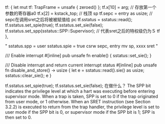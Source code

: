 tf: {
    let mut tf: TrapFrame = unsafe { zeroed() };
    tf.x[10] = arg; // 存放第一个参数的寄存器a0
    tf.x[2] = kstack_top; // 栈顶 sp
    tf.sepc = entry as usize; // sepc在调用sret之后将被被赋值给 pc
    tf.sstatus = sstatus::read();
    tf.sstatus.set_spie(true);
    tf.sstatus.set_sie(false);
    tf.sstatus.set_spp(sstatus::SPP::Supervisor); // 代表sret之后的特权级仍为Ｓ
    tf
},


"
sstatus.spp = user
sstatus.spie = true
csrw sepc, entry
mv sp, xxxx
sret
"

/// Enable interrupt
#[inline]
pub unsafe fn enable() {
    sstatus::set_sie();
}

/// Disable interrupt and return current interrupt status
#[inline]
pub unsafe fn disable_and_store() -> usize {
    let e = sstatus::read().sie() as usize;
    sstatus::clear_sie();
    e
}

>
tf.sstatus.set_spie(true);
tf.sstatus.set_sie(false);
在做什么？
The SPP bit indicates the privilege level at which a hart was executing before entering supervisor mode. When a trap is taken, SPP is set to 0 if the trap originated from user mode, or 1 otherwise. When an SRET instruction (see Section 3.2.2) is executed to return from the trap handler, the privilege level is set to user mode if the SPP bit is 0, or supervisor mode if the SPP bit is 1; SPP is then set to 0.